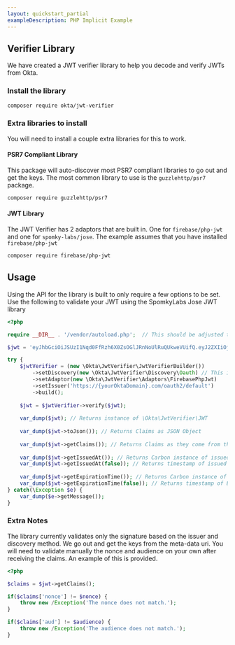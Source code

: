 ```yaml
---
layout: quickstart_partial
exampleDescription: PHP Implicit Example
---
```


## Verifier Library
We have created a JWT verifier library to help you decode and verify JWTs from Okta.

### Install the library

```bash
composer require okta/jwt-verifier
```

### Extra libraries to install
You will need to install a couple extra libraries for this to work.  

#### PSR7 Compliant Library
This package will auto-discover most PSR7 compliant libraries to go out and get the keys. The most common library to 
use is the `guzzlehttp/psr7` package.

```bash
composer require guzzlehttp/psr7
```

#### JWT Library
The JWT Verifier has 2 adaptors that are built in. One for `firebase/php-jwt` and one for `spomky-labs/jose`. The 
example assumes that you have installed `firebase/php-jwt`

```bash
composer require firebase/php-jwt
```


## Usage
Using the API for the library is built to only require a few options to be set. Use the following to validate your 
JWT using the SpomkyLabs Jose JWT library
```php
<?php

require __DIR__ . '/vendor/autoload.php';  // This should be adjusted to be the autoload file from your vendor folder.

$jwt = 'eyJhbGciOiJSUzI1Nqd0FfRzh6X0ZsOGlJRnNoUlRuQUkweVUifQ.eyJ2ZXIiOjEsiOiJwaHBAb2t0YS5jb20ifQ.ZGrn4fvIoCq0QdSyA';

try {
    $jwtVerifier = (new \Okta\JwtVerifier\JwtVerifierBuilder())
        ->setDiscovery(new \Okta\JwtVerifier\Discovery\Oauth) // This is not needed if using oauth.  The other option is OIDC
        ->setAdaptor(new \Okta\JwtVerifier\Adaptors\FirebasePhpJwt)
        ->setIssuer('https://{yourOktaDomain}.com/oauth2/default')
        ->build();
    
    $jwt = $jwtVerifier->verify($jwt);
    
    var_dump($jwt); // Returns instance of \Okta\JwtVerifier\JWT
    
    var_dump($jwt->toJson()); // Returns Claims as JSON Object
    
    var_dump($jwt->getClaims()); // Returns Claims as they come from the JWT Package used
    
    var_dump($jwt->getIssuedAt()); // Returns Carbon instance of issued at time
    var_dump($jwt->getIssuedAt(false)); // Returns timestamp of issued at time
    
    var_dump($jwt->getExpirationTime()); // Returns Carbon instance of Expiration Time
    var_dump($jwt->getExpirationTime(false)); // Returns timestamp of Expiration Time
} catch(\Exception $e) {
    var_dump($e->getMessage());
}
```

### Extra Notes
The library currently validates only the signature based on the issuer and discovery method. We go out and get the 
keys from the meta-data uri. You will need to validate manually the nonce and audience on your own after receiving 
the claims. An example of this is provided.

```php
<?php

$claims = $jwt->getClaims();

if($claims['nonce'] != $nonce) {
    throw new /Exception('The nonce does not match.');
}

if($claims['aud'] != $audience) {
    throw new /Exception('The audience does not match.');
}
```
